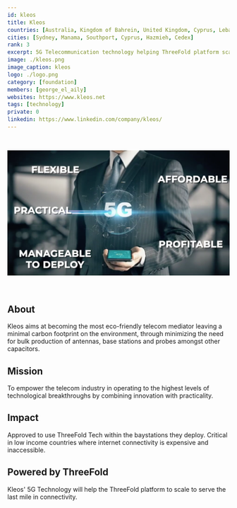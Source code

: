 ```yaml
---
id: kleos
title: Kleos
countries: [Australia, Kingdom of Bahrein, United Kingdom, Cyprus, Lebanon, France, Mozambique, DRC & Ghana]
cities: [Sydney, Manama, Southport, Cyprus, Hazmieh, Cedex]
rank: 3
excerpt: 5G Telecommunication technology helping ThreeFold platform scale to serve the last mile in connectivity. 
image: ./kleos.png
image_caption: kleos
logo: ./logo.png
category: [foundation]
members: [george_el_aily]
websites: https://www.kleos.net
tags: [technology]
private: 0
linkedin: https://www.linkedin.com/company/kleos/
---
```


<br/>

![kleos](./kleos2.png)

<br/>

## About

Kleos aims at becoming the most eco-friendly telecom mediator leaving a minimal carbon footprint on the environment, through minimizing the need for bulk production of antennas, base stations and probes amongst other capacitors.

## Mission

To empower the telecom industry in operating to the highest levels of technological breakthroughs by combining innovation with practicality.

## Impact

Approved to use ThreeFold Tech within the baystations they deploy. Critical in low income countries where internet connectivity is expensive and inaccessible. 

## Powered by ThreeFold

Kleos' 5G Technology will help the ThreeFold platform to scale to serve the last mile in connectivity. 

<!-- ## TFGrid Solution

### Roadmap

5G+ will launch in Q2 2021 -->

